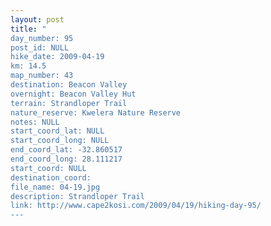 ```yaml
---
layout: post
title: "
day_number: 95
post_id: NULL
hike_date: 2009-04-19
km: 14.5
map_number: 43
destination: Beacon Valley
overnight: Beacon Valley Hut
terrain: Strandloper Trail
nature_reserve: Kwelera Nature Reserve
notes: NULL
start_coord_lat: NULL
start_coord_long: NULL
end_coord_lat: -32.860517
end_coord_long: 28.111217
start_coord: NULL
destination_coord: 
file_name: 04-19.jpg
description: Strandloper Trail
link: http://www.cape2kosi.com/2009/04/19/hiking-day-95/
---
```

